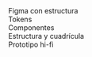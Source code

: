 <div>
    <nuxt-link to="/onda-cero-podcast/sistema-de-diseño/figma">Figma con estructura</nuxt-link>
</div>
<div>
    <nuxt-link to="/onda-cero-podcast/sistema-de-diseño/tokens">Tokens</nuxt-link>
</div>
<div>
    <nuxt-link to="/onda-cero-podcast/sistema-de-diseño/componentes">Componentes</nuxt-link>
</div>
<div>
    <nuxt-link to="/onda-cero-podcast/sistema-de-diseño/estructura">Estructura y cuadrícula</nuxt-link>
</div>
<div>
    <nuxt-link to="/onda-cero-podcast/sistema-de-diseño/prototipo-hi-fi">Prototipo hi-fi</nuxt-link>
</div>